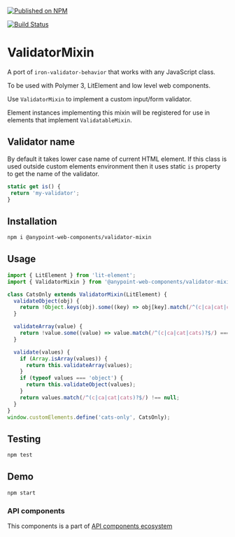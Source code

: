[![Published on NPM](https://img.shields.io/npm/v/@anypoint-web-components/validator-mixin.svg)](https://www.npmjs.com/package/@anypoint-web-components/validator-mixin)

[![Build Status](https://travis-ci.org/anypoint-web-components/validator-mixin.svg?branch=stage)](https://travis-ci.org/anypoint-web-components/validator-mixin)

# ValidatorMixin

A port of `iron-validator-behavior` that works with any JavaScript class.

To be used with Polymer 3, LitElement and low level web components.

Use `ValidatorMixin` to implement a custom input/form validator.

Element instances implementing this mixin will be registered for use
in elements that implement `ValidatableMixin`.

## Validator name

By default it takes lower case name of current HTML element. If this class
is used outside custom elements environment then it uses static `is` property
to get the name of the validator.

```javascript
static get is() {
 return 'my-validator';
}
```

## Installation

```bash
npm i @anypoint-web-components/validator-mixin
```

## Usage

```javascript
import { LitElement } from 'lit-element';
import { ValidatorMixin } from '@anypoint-web-components/validator-mixin/validator-mixin.js';

class CatsOnly extends ValidatorMixin(LitElement) {
  validateObject(obj) {
    return !Object.keys(obj).some((key) => obj[key].match(/^(c|ca|cat|cats)?$/) === null);
  }

  validateArray(value) {
    return !value.some((value) => value.match(/^(c|ca|cat|cats)?$/) === null);
  }

  validate(values) {
    if (Array.isArray(values)) {
      return this.validateArray(values);
    }
    if (typeof values === 'object') {
      return this.validateObject(values);
    }
    return values.match(/^(c|ca|cat|cats)?$/) !== null;
  }
}
window.customElements.define('cats-only', CatsOnly);
```

## Testing
```bash
npm test
```

## Demo
```bash
npm start
```

### API components

This components is a part of [API components ecosystem](https://elements.advancedrestclient.com/)
